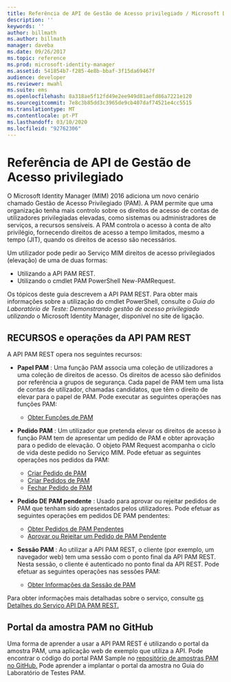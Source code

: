 ```yaml
---
title: Referência de API de Gestão de Acesso privilegiado / Microsoft Docs
description: ''
keywords: ''
author: billmath
ms.author: billmath
manager: daveba
ms.date: 09/26/2017
ms.topic: reference
ms.prod: microsoft-identity-manager
ms.assetid: 541854b7-f285-4e8b-bbaf-3f15da69467f
audience: developer
ms.reviewer: mwahl
ms.suite: ems
ms.openlocfilehash: 8a318ae5f12fd49e2ee949d81aefd86a7221e120
ms.sourcegitcommit: 7e8c3b85dd3c3965de9cb407daf74521e4cc5515
ms.translationtype: MT
ms.contentlocale: pt-PT
ms.lasthandoff: 03/10/2020
ms.locfileid: "92762306"
---
```

# <a name="privileged-access-management-rest-api-reference"></a>Referência de API de Gestão de Acesso privilegiado
O Microsoft Identity Manager (MIM) 2016 adiciona um novo cenário chamado Gestão de Acesso Privilegiado (PAM). A PAM permite que uma organização tenha mais controlo sobre os direitos de acesso de contas de utilizadores privilegiadas elevadas, como sistemas ou administradores de serviços, a recursos sensíveis. A PAM controla o acesso à conta de alto privilégio, fornecendo direitos de acesso a tempo limitados, mesmo a tempo (JIT), quando os direitos de acesso são necessários.

Um utilizador pode pedir ao Serviço MIM direitos de acesso privilegiados (elevação) de uma de duas formas:

- Utilizando a API PAM REST.
- Utilizando o cmdlet PAM PowerShell New-PAMRequest.

Os tópicos deste guia descrevem a API PAM REST. Para obter mais informações sobre a utilização do cmdlet PowerShell, consulte _o Guia do Laboratório de Teste: Demonstrando gestão de acesso privilegiado utilizando_ o Microsoft Identity Manager, disponível no site de ligação.

## <a name="pam-rest-api-resources-and-operations"></a>RECURSOS e operações da API PAM REST
A API PAM REST opera nos seguintes recursos:
- **Papel PAM** : Uma função PAM associa uma coleção de utilizadores a uma coleção de direitos de acesso. Os direitos de acesso são definidos por referência a grupos de segurança.  Cada papel de PAM tem uma lista de contas de utilizador, chamadas candidatos, que têm o direito de elevar para o papel de PAM. Pode executar as seguintes operações nas funções PAM:

    - [Obter Funções de PAM](privileged-access-management-get-roles.md)

- **Pedido PAM** : Um utilizador que pretenda elevar os direitos de acesso à função PAM tem de apresentar um pedido de PAM e obter aprovação para o pedido de elevação. O objeto PAM Request acompanha o ciclo de vida deste pedido no Serviço MIM. Pode efetuar as seguintes operações nos pedidos da PAM:

    - [Criar Pedido de PAM](privileged-access-management-create-request.md)
    - [Criar Pedidos de PAM](privileged-access-management-get-requests.md)
    - [Fechar Pedido de PAM](privileged-access-management-close-request.md)

- **Pedido DE PAM pendente** : Usado para aprovar ou rejeitar pedidos de PAM que tenham sido apresentados pelos utilizadores. Pode efetuar as seguintes operações em pedidos DE PAM pendentes:

    - [Obter Pedidos de PAM Pendentes](privileged-access-management-get-pending-requests.md)
    - [Aprovar ou Rejeitar um Pedido de PAM Pendente](privileged-access-management-approve-reject-pending-request.md)

- **Sessão PAM** : Ao utilizar a API PAM REST, o cliente (por exemplo, um navegador web) tem uma sessão com o ponto final da API PAM REST. Nesta sessão, o cliente é autenticado no ponto final da API REST. Pode efetuar as seguintes operações nas sessões PAM:

     - [Obter Informações da Sessão de PAM](privileged-access-management-get-session-info.md)

Para obter informações mais detalhadas sobre o serviço, consulte [os Detalhes do Serviço API DA PAM REST.](privileged-access-management-rest-api-service-details.md)

## <a name="pam-sample-portal-on-github"></a>Portal da amostra PAM no GitHub
Uma forma de aprender a usar a API PAM REST é utilizando o portal da amostra PAM, uma aplicação web de exemplo que utiliza a API. Pode encontrar o código do portal PAM Sample no [repositório de amostras PAM no GitHub.](http://go.microsoft.com/fwlink/?LinkID=618550&clcid=0x409) Pode aprender a implantar o portal da amostra no Guia do Laboratório de Testes PAM.

